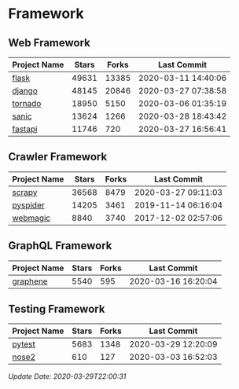 # Framework

## Web Framework

| Project Name | Stars | Forks | Last Commit |
| ------------ | ----- | ----- | ----------- |
| [flask](https://github.com/pallets/flask) | 49631 | 13385 | 2020-03-11 14:40:06 |
| [django](https://github.com/django/django) | 48145 | 20846 | 2020-03-27 07:38:58 |
| [tornado](https://github.com/tornadoweb/tornado) | 18950 | 5150 | 2020-03-06 01:35:19 |
| [sanic](https://github.com/huge-success/sanic) | 13624 | 1266 | 2020-03-28 18:43:42 |
| [fastapi](https://github.com/tiangolo/fastapi) | 11746 | 720 | 2020-03-27 16:56:41 |

## Crawler Framework

| Project Name | Stars | Forks | Last Commit |
| ------------ | ----- | ----- | ----------- |
| [scrapy](https://github.com/scrapy/scrapy) | 36568 | 8479 | 2020-03-27 09:11:03 |
| [pyspider](https://github.com/binux/pyspider) | 14205 | 3461 | 2019-11-14 06:16:04 |
| [webmagic](https://github.com/code4craft/webmagic) | 8840 | 3740 | 2017-12-02 02:57:06 |

## GraphQL Framework

| Project Name | Stars | Forks | Last Commit |
| ------------ | ----- | ----- | ----------- |
| [graphene](https://github.com/graphql-python/graphene) | 5540 | 595 | 2020-03-16 16:20:04 |

## Testing Framework

| Project Name | Stars | Forks | Last Commit |
| ------------ | ----- | ----- | ----------- |
| [pytest](https://github.com/pytest-dev/pytest) | 5683 | 1348 | 2020-03-29 12:20:09 |
| [nose2](https://github.com/nose-devs/nose2) | 610 | 127 | 2020-03-03 16:52:03 |

*Update Date: 2020-03-29T22:00:31*